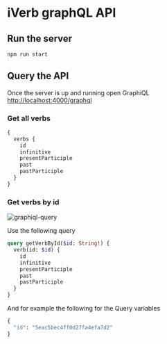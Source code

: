 # iVerb graphQL API

## Run the server

```bash
npm run start
```

## Query the API

Once the server is up and running open GraphiQL [http://localhost:4000/graphql](http://localhost:4000/graphql)

### Get all verbs

```graphql
{
  verbs {
    id
    infinitive
    presentParticiple
    past
    pastParticiple
  }
}
```

### Get verbs by id

![graphiql-query]('/doc/images/GraphiQL-query.jpg')

Use the following query

```graphql
query getVerbById($id: String!) {
  verb(id: $id) {
    id
    infinitive
    presentParticiple
    past
    pastParticiple
  }
}
```

And for example the following for the Query variables

```graphql
{
  "id": "5eac5bec4ff0d27fa4efa7d2"
}
```
